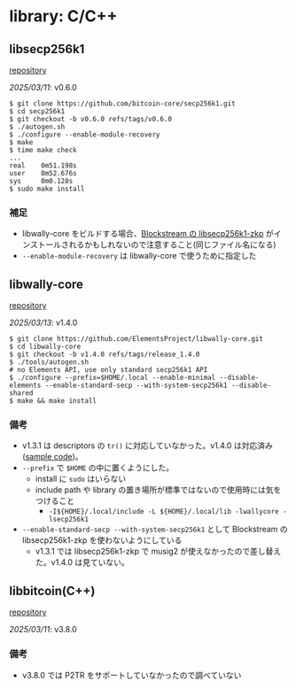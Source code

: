 # library: C/C++

## libsecp256k1

[repository](https://github.com/bitcoin-core/secp256k1)

_2025/03/11_: v0.6.0

```console
$ git clone https://github.com/bitcoin-core/secp256k1.git
$ cd secp256k1
$ git checkout -b v0.6.0 refs/tags/v0.6.0
$ ./autogen.sh
$ ./configure --enable-module-recovery
$ make
$ time make check
...
real    0m51.198s
user    0m52.676s
sys     0m0.128s
$ sudo make install
```

### 補足

* libwally-core をビルドする場合、[Blockstream の libsecp256k1-zkp](https://github.com/BlockstreamResearch/secp256k1-zkp) がインストールされるかもしれないので注意すること(同じファイル名になる)
* `--enable-module-recovery` は libwally-core で使うために指定した

## libwally-core

[repository](https://github.com/ElementsProject/libwally-core)

_2025/03/13_: v1.4.0

```console
$ git clone https://github.com/ElementsProject/libwally-core.git
$ cd libwally-core
$ git checkout -b v1.4.0 refs/tags/release_1.4.0
$ ./tools/autogen.sh
# no Elements API, use only standard secp256k1 API
$ ./configure --prefix=$HOME/.local --enable-minimal --disable-elements --enable-standard-secp --with-system-secp256k1 --disable-shared
$ make && make install
```

### 備考

* v1.3.1 は descriptors の `tr()` に対応していなかった。v1.4.0 は対応済み([sample code](https://github.com/hirokuma/cpp-descriptor/tree/733869bbddcbeccdbc25bdf44f9a8fd42df8c648))。
* `--prefix` で `$HOME` の中に置くようにした。
  * install に `sudo` はいらない
  * include path や library の置き場所が標準ではないので使用時には気をつけること
    * `-I${HOME}/.local/include -L ${HOME}/.local/lib -lwallycore -lsecp256k1`
* `--enable-standard-secp --with-system-secp256k1` として Blockstream の libsecp256k1-zkp を使わないようにしている
  * v1.3.1 では libsecp256k1-zkp で musig2 が使えなかったので差し替えた。v1.4.0 は見ていない。

## libbitcoin(C++)

[repository](https://github.com/libbitcoin/libbitcoin-system)

_2025/03/11_: v3.8.0

### 備考

* v3.8.0 では P2TR をサポートしていなかったので調べていない
